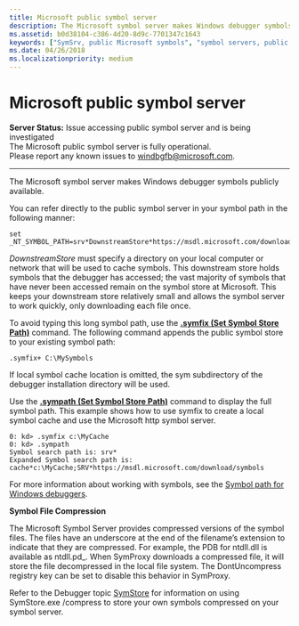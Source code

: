 ```yaml
---
title: Microsoft public symbol server
description: The Microsoft symbol server makes Windows debugger symbols publicly available.
ms.assetid: b0d38104-c386-4d20-8d9c-7701347c1643
keywords: ["SymSrv, public Microsoft symbols", "symbol servers, public Microsoft symbols", "public symbol store", "Microsoft symbol store"]
ms.date: 04/26/2018
ms.localizationpriority: medium
---
```


# Microsoft public symbol server


**Server Status:** Issue accessing public symbol server and is being investigated <br> 
The Microsoft public symbol server is fully operational. <br>
Please report any known issues to [windbgfb@microsoft.com](mailto:windbgfb@microsoft.com). 

---

The Microsoft symbol server makes Windows debugger symbols publicly available.

You can refer directly to the public symbol server in your symbol path in the following manner:

```console
set _NT_SYMBOL_PATH=srv*DownstreamStore*https://msdl.microsoft.com/download/symbols
```

*DownstreamStore* must specify a directory on your local computer or network that will be used to cache symbols. This downstream store holds symbols that the debugger has accessed; the vast majority of symbols that have never been accessed remain on the symbol store at Microsoft. This keeps your downstream store relatively small and allows the symbol server to work quickly, only downloading each file once.

To avoid typing this long symbol path, use the [**.symfix (Set Symbol Store Path)**](-symfix--set-symbol-store-path-.md) command. The following command appends the public symbol store to your existing symbol path:

```dbgcmd
.symfix+ C:\MySymbols
```

If local symbol cache location is omitted, the sym subdirectory of the debugger installation directory will be used.

Use the [**.sympath (Set Symbol Store Path)**](-symfix--set-symbol-store-path-.md) command to display the full symbol path. This example shows how to use symfix to create a local symbol cache and use the Microsoft http symbol server.

```dbgcmd
0: kd> .symfix c:\MyCache
0: kd> .sympath
Symbol search path is: srv*
Expanded Symbol search path is: cache*c:\MyCache;SRV*https://msdl.microsoft.com/download/symbols
```

For more information about working with symbols, see the [Symbol path for Windows debuggers](https://docs.microsoft.com/windows-hardware/drivers/debugger/symbol-path).

**Symbol File Compression**

The Microsoft Symbol Server provides compressed versions of the symbol files. The files have an underscore at the end of the filename’s extension to indicate that they are compressed. For example, the PDB for ntdll.dll is available as ntdll.pd\_. When SymProxy downloads a compressed file, it will store the file decompressed in the local file system. The DontUncompress registry key can be set to disable this behavior in SymProxy.

Refer to the Debugger topic [SymStore](symstore.md) for information on using SymStore.exe /compress to store your own symbols compressed on your symbol server.

 

 





